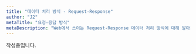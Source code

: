 ```yaml
---
title: "데이터 처리 방식 - Request-Response"
author: "J2"
metaTitle: "요청-응답 방식"
metaDescription: "Web에서 쓰이는 Request-Response 데이터 처리 방식에 대해 알아 보자"
---
```


작성중입니다.
